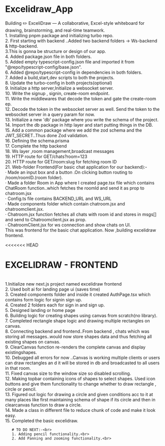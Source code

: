 # Excelidraw_App
Building ✏️ ExceliDraw — A collaborative, Excel-style whiteboard for drawing, brainstorming, and real-time teamwork.<br>
	1. Installing pnpm package and initializing turbo repo.</br>
	2. First starting with backend ..Added two backend folders -> Ws-backend & http-backend.</br>
    3.This is gonna be structure or design of our app.</br>
	4. Added  package.json file in both folders.</br>
	5. Added empty typescript-config.json file and imported it from "@repo/typescript-config/base.json".</br>
	6. Added @repo/typescript-config in dependencies in both folders.<br>
	7. Added a build,start,dev scripts to both the projects.<br>
	8. Update the turbo-config in both projects(optional)<br>
	9. Initialize a http server,Initialize a websocket server.<br>
	10. Write the signup , signin, create-room endpoint.<br>
	11. Write the middlewares that decode the token and gate the create-room  ep.<br>
	12. Decode the token in the websocket server as well. Send the token to the websocket server in a query param for now.<br>
	13. Initialize a new 'db' package where you write the schema of the project.<br>
	14. Import the db package in http layer and start putting things in the DB.<br>
	15. Add a common package where we add the zod schema and the JWT_SECRET..Thus done Zod validation.<br>
	16. Defining the schema.prisma<br>
	17. Complete the http backend<br>
	18. Ws layer ,room management,broadcast messages<br>
	19. HTTP route for GET/chats?room=123<br>
	20. HTTP route for GET/room:slug for fetching room ID<br>
    21. Web-folder Frontend(For basic chat application for our backend):- <br>
				· Made an input box and a button .On clicking button routing to /room/roomID.(room folder).<br>
				· Made a folder Room in App where I created page.tsx file which contains ChatRoom function..which fetches the roomId and send it as prop to chatroom.jsx<br>
				· Config.ts file contains BACKEND_URL and WS_URL<br>
				· Made components folder which contain chatroom.jsx and chatroomclient.jsx.<br>
				· Chatroom.jsx function fetches all chats with room id and stores in msgs[] and send to Chatroomclient.jsx as prop.<br>
				· ChatroomClient.jsx for ws connection and show chats on UI.<br>
		This was frontend for the basic chat application. Now ,building excelidraw frontend.<br>
  


<<<<<<< HEAD
	  <h1>EXCELIDRAW - FRONTEND</h1> <br>
	    1.Initialize new  next.js project named excelidraw frontend<br>
		2. Used bolt ai for landing page ui (saves time)<br>
		3. Created components folder and inside it created AuthPage.tsx which contains form logic for signin sign up.<br>
		4. Created 2 folders each for sign in and sign up.<br>
		5. Designed landing or home page <br>
		6. Building logic for creating shapes using canvas from scratch(no library).<br>
		7. Completed rectangle shape logic and drawing multiple rectangles on canvas.<br>
		8. Connecting backend and frontend..From backend , chats which was storing all messages..would now store shapes data and thus fetching all existing shapes on canvas.<br>
		9. ClearCanvas function re-renders the complete canvas and display existingshapes.<br>
		10. Debugged all errors for now ..Canvas is working multiple clients or users can draw rectangles an d it will be stored in db and broadcasted to all users in that room.<br>
		11. Fixed canvas size to the window size so disabled scrolling.<br>
		12. Making topbar containing icons of shapes to select shapes. Used icon buttons and give them functionality to change whether to draw rectangle , circle or pencil.<br>
		13. Figured out logic for drawing a circle and given conditions acc to it at many places like first maintaining schema of shape if its circle and then in clearcanvas function to draw a circle.<br>
		14. Made a class in different file to reduce chunk of code and make it look easy.<br>
	    15. Completed the basic excelidraw.<br>	
	
	   # TO DO NEXT:-<br>
	   1. Adding pencil functionality.<br>
	   2. Add Panning and zooming functionality.<br>
	



